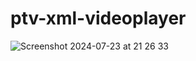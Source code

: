 # ptv-xml-videoplayer
![Screenshot 2024-07-23 at 21 26 33](https://github.com/user-attachments/assets/f91632ca-4db3-4ae3-93de-67a83336e63d)
